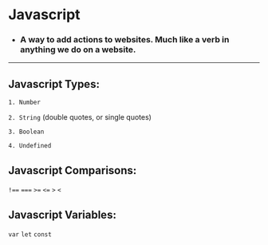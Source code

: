 # Javascript


* <h3>A way to add actions to websites. Much like a verb in anything we do on a website. </h3>

<hr/>

## Javascript Types:
`1. Number`

`2. String` (double quotes, or single quotes)

`3. Boolean`

`4. Undefined`




## Javascript Comparisons:
`!==`
`===`
`>=`
`<=`
`>`
`<`

## Javascript Variables:
`var`
`let` 
`const`
